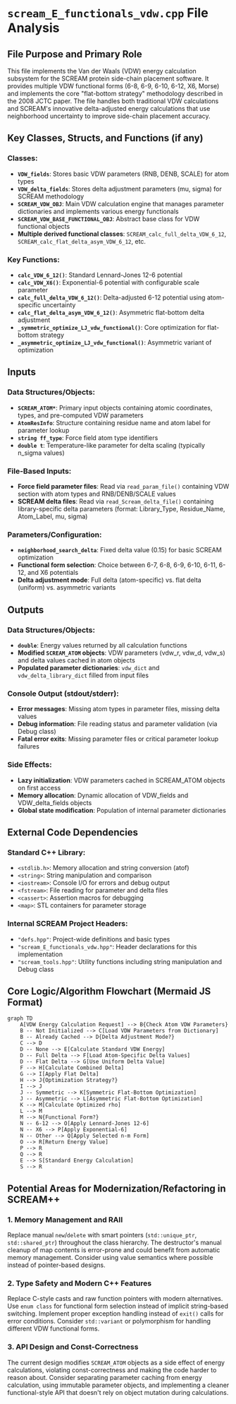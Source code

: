 # `scream_E_functionals_vdw.cpp` File Analysis

## File Purpose and Primary Role

This file implements the Van der Waals (VDW) energy calculation subsystem for the SCREAM protein side-chain placement software. It provides multiple VDW functional forms (6-8, 6-9, 6-10, 6-12, X6, Morse) and implements the core "flat-bottom strategy" methodology described in the 2008 JCTC paper. The file handles both traditional VDW calculations and SCREAM's innovative delta-adjusted energy calculations that use neighborhood uncertainty to improve side-chain placement accuracy.

## Key Classes, Structs, and Functions (if any)

### Classes:

- **`VDW_fields`**: Stores basic VDW parameters (RNB, DENB, SCALE) for atom types
- **`VDW_delta_fields`**: Stores delta adjustment parameters (mu, sigma) for SCREAM methodology
- **`SCREAM_VDW_OBJ`**: Main VDW calculation engine that manages parameter dictionaries and implements various energy functionals
- **`SCREAM_VDW_BASE_FUNCTIONAL_OBJ`**: Abstract base class for VDW functional objects
- **Multiple derived functional classes**: `SCREAM_calc_full_delta_VDW_6_12`, `SCREAM_calc_flat_delta_asym_VDW_6_12`, etc.

### Key Functions:

- **`calc_VDW_6_12()`**: Standard Lennard-Jones 12-6 potential
- **`calc_VDW_X6()`**: Exponential-6 potential with configurable scale parameter
- **`calc_full_delta_VDW_6_12()`**: Delta-adjusted 6-12 potential using atom-specific uncertainty
- **`calc_flat_delta_asym_VDW_6_12()`**: Asymmetric flat-bottom delta adjustment
- **`_symmetric_optimize_LJ_vdw_functional()`**: Core optimization for flat-bottom strategy
- **`_asymmetric_optimize_LJ_vdw_functional()`**: Asymmetric variant of optimization

## Inputs

### Data Structures/Objects:

- **`SCREAM_ATOM*`**: Primary input objects containing atomic coordinates, types, and pre-computed VDW parameters
- **`AtomResInfo`**: Structure containing residue name and atom label for parameter lookup
- **`string ff_type`**: Force field atom type identifiers
- **`double t`**: Temperature-like parameter for delta scaling (typically n_sigma values)

### File-Based Inputs:

- **Force field parameter files**: Read via `read_param_file()` containing VDW section with atom types and RNB/DENB/SCALE values
- **SCREAM delta files**: Read via `read_Scream_delta_file()` containing library-specific delta parameters (format: Library_Type, Residue_Name, Atom_Label, mu, sigma)

### Parameters/Configuration:

- **`neighborhood_search_delta`**: Fixed delta value (0.15) for basic SCREAM optimization
- **Functional form selection**: Choice between 6-7, 6-8, 6-9, 6-10, 6-11, 6-12, and X6 potentials
- **Delta adjustment mode**: Full delta (atom-specific) vs. flat delta (uniform) vs. asymmetric variants

## Outputs

### Data Structures/Objects:

- **`double`**: Energy values returned by all calculation functions
- **Modified `SCREAM_ATOM` objects**: VDW parameters (vdw_r, vdw_d, vdw_s) and delta values cached in atom objects
- **Populated parameter dictionaries**: `vdw_dict` and `vdw_delta_library_dict` filled from input files

### Console Output (stdout/stderr):

- **Error messages**: Missing atom types in parameter files, missing delta values
- **Debug information**: File reading status and parameter validation (via Debug class)
- **Fatal error exits**: Missing parameter files or critical parameter lookup failures

### Side Effects:

- **Lazy initialization**: VDW parameters cached in SCREAM_ATOM objects on first access
- **Memory allocation**: Dynamic allocation of VDW_fields and VDW_delta_fields objects
- **Global state modification**: Population of internal parameter dictionaries

## External Code Dependencies

### Standard C++ Library:

- `<stdlib.h>`: Memory allocation and string conversion (atof)
- `<string>`: String manipulation and comparison
- `<iostream>`: Console I/O for errors and debug output
- `<fstream>`: File reading for parameter and delta files
- `<cassert>`: Assertion macros for debugging
- `<map>`: STL containers for parameter storage

### Internal SCREAM Project Headers:

- `"defs.hpp"`: Project-wide definitions and basic types
- `"scream_E_functionals_vdw.hpp"`: Header declarations for this implementation
- `"scream_tools.hpp"`: Utility functions including string manipulation and Debug class

## Core Logic/Algorithm Flowchart (Mermaid JS Format)

```mermaid
graph TD
    A[VDW Energy Calculation Request] --> B{Check Atom VDW Parameters}
    B -- Not Initialized --> C[Load VDW Parameters from Dictionary]
    B -- Already Cached --> D{Delta Adjustment Mode?}
    C --> D
    D -- None --> E[Calculate Standard VDW Energy]
    D -- Full Delta --> F[Load Atom-Specific Delta Values]
    D -- Flat Delta --> G[Use Uniform Delta Value]
    F --> H[Calculate Combined Delta]
    G --> I[Apply Flat Delta]
    H --> J{Optimization Strategy?}
    I --> J
    J -- Symmetric --> K[Symmetric Flat-Bottom Optimization]
    J -- Asymmetric --> L[Asymmetric Flat-Bottom Optimization]
    K --> M[Calculate Optimized rho]
    L --> M
    M --> N{Functional Form?}
    N -- 6-12 --> O[Apply Lennard-Jones 12-6]
    N -- X6 --> P[Apply Exponential-6]
    N -- Other --> Q[Apply Selected n-m Form]
    O --> R[Return Energy Value]
    P --> R
    Q --> R
    E --> S[Standard Energy Calculation]
    S --> R
```

## Potential Areas for Modernization/Refactoring in SCREAM++

### 1. **Memory Management and RAII**

Replace manual `new`/`delete` with smart pointers (`std::unique_ptr`, `std::shared_ptr`) throughout the class hierarchy. The destructor's manual cleanup of map contents is error-prone and could benefit from automatic memory management. Consider using value semantics where possible instead of pointer-based designs.

### 2. **Type Safety and Modern C++ Features**

Replace C-style casts and raw function pointers with modern alternatives. Use `enum class` for functional form selection instead of implicit string-based switching. Implement proper exception handling instead of `exit()` calls for error conditions. Consider `std::variant` or polymorphism for handling different VDW functional forms.

### 3. **API Design and Const-Correctness**

The current design modifies `SCREAM_ATOM` objects as a side effect of energy calculations, violating const-correctness and making the code harder to reason about. Consider separating parameter caching from energy calculation, using immutable parameter objects, and implementing a cleaner functional-style API that doesn't rely on object mutation during calculations.
